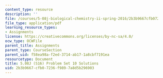 ```yaml
---
content_type: resource
description: ''
file: /courses/5-08j-biological-chemistry-ii-spring-2016/2b3b9667cfb07236f9897a8d5b296903_MIT5_08jS16ps10_soln.pdf
file_type: application/pdf
learning_resource_types:
- Assignments
license: https://creativecommons.org/licenses/by-nc-sa/4.0/
ocw_type: OCWFile
parent_title: Assignments
parent_type: CourseSection
parent_uid: f58ea98a-f2ed-3714-ab17-1a8cbf7191ea
resourcetype: Document
title: 5.08J (S16) Problem Set 10 Solutions
uid: 2b3b9667-cfb0-7236-f989-7a8d5b296903
---
```

